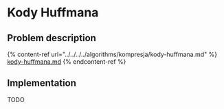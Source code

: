 # Kody Huffmana

## Problem description

{% content-ref url="../../../../algorithms/kompresja/kody-huffmana.md" %}
[kody-huffmana.md](../../../../algorithms/kompresja/kody-huffmana.md)
{% endcontent-ref %}

## Implementation

TODO
